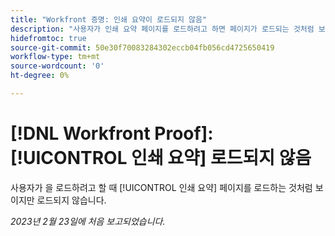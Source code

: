 ```yaml
---
title: "Workfront 증명: 인쇄 요약이 로드되지 않음"
description: "사용자가 인쇄 요약 페이지를 로드하려고 하면 페이지가 로드되는 것처럼 보이지만 로드되지 않습니다."
hidefromtoc: true
source-git-commit: 50e30f70083284302eccb04fb056cd4725650419
workflow-type: tm+mt
source-wordcount: '0'
ht-degree: 0%

---
```



# [!DNL Workfront Proof]: [!UICONTROL 인쇄 요약] 로드되지 않음

사용자가 을 로드하려고 할 때 [!UICONTROL 인쇄 요약] 페이지를 로드하는 것처럼 보이지만 로드되지 않습니다.

_2023년 2월 23일에 처음 보고되었습니다._

